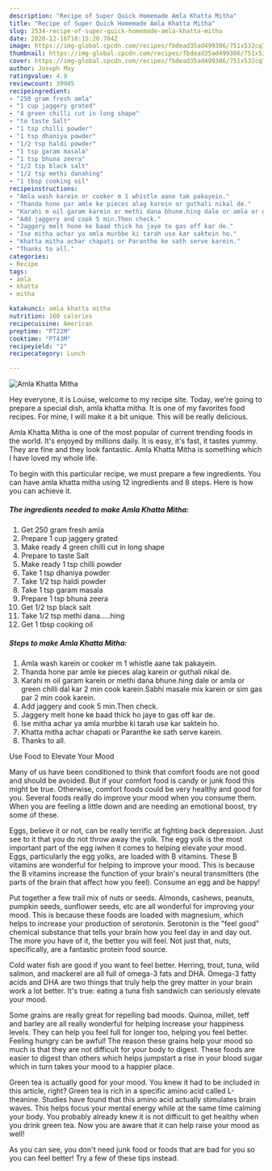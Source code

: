```yaml
---
description: "Recipe of Super Quick Homemade Amla Khatta Mitha"
title: "Recipe of Super Quick Homemade Amla Khatta Mitha"
slug: 2534-recipe-of-super-quick-homemade-amla-khatta-mitha
date: 2020-12-16T18:15:20.704Z
image: https://img-global.cpcdn.com/recipes/fbdead35ad499386/751x532cq70/amla-khatta-mitha-recipe-main-photo.jpg
thumbnail: https://img-global.cpcdn.com/recipes/fbdead35ad499386/751x532cq70/amla-khatta-mitha-recipe-main-photo.jpg
cover: https://img-global.cpcdn.com/recipes/fbdead35ad499386/751x532cq70/amla-khatta-mitha-recipe-main-photo.jpg
author: Joseph May
ratingvalue: 4.9
reviewcount: 39945
recipeingredient:
- "250 gram fresh amla"
- "1 cup jaggery grated"
- "4 green chilli cut in long shape"
- "to taste Salt"
- "1 tsp chilli powder"
- "1 tsp dhaniya powder"
- "1/2 tsp haldi powder"
- "1 tsp garam masala"
- "1 tsp bhuna zeera"
- "1/2 tsp black salt"
- "1/2 tsp methi danahing"
- "1 tbsp cooking oil"
recipeinstructions:
- "Amla wash karein or cooker m 1 whistle aane tak pakayein."
- "Thanda hone par amle ke pieces alag karein or guthali nikal de."
- "Karahi m oil garam karein or methi dana bhune.hing dale or amla or green chilli dal kar 2 min cook karein.Sabhi masale mix karein or sim gas par 2 min cook karein."
- "Add jaggery and cook 5 min.Then check."
- "Jaggery melt hone ke baad thick ho jaye to gas off kar de."
- "Ise mitha achar ya amla murbbe ki tarah use kar saktein ho."
- "Khatta mitha achar chapati or Paranthe ke sath serve karein."
- "Thanks to all."
categories:
- Recipe
tags:
- amla
- khatta
- mitha

katakunci: amla khatta mitha 
nutrition: 160 calories
recipecuisine: American
preptime: "PT22M"
cooktime: "PT43M"
recipeyield: "2"
recipecategory: Lunch

---
```



![Amla Khatta Mitha](https://img-global.cpcdn.com/recipes/fbdead35ad499386/751x532cq70/amla-khatta-mitha-recipe-main-photo.jpg)

Hey everyone, it is Louise, welcome to my recipe site. Today, we're going to prepare a special dish, amla khatta mitha. It is one of my favorites food recipes. For mine, I will make it a bit unique. This will be really delicious.



Amla Khatta Mitha is one of the most popular of current trending foods in the world. It's enjoyed by millions daily. It is easy, it's fast, it tastes yummy. They are fine and they look fantastic. Amla Khatta Mitha is something which I have loved my whole life.


To begin with this particular recipe, we must prepare a few ingredients. You can have amla khatta mitha using 12 ingredients and 8 steps. Here is how you can achieve it.

<!--inarticleads1-->

##### The ingredients needed to make Amla Khatta Mitha:

1. Get 250 gram fresh amla
1. Prepare 1 cup jaggery grated
1. Make ready 4 green chilli cut in long shape
1. Prepare to taste Salt
1. Make ready 1 tsp chilli powder
1. Take 1 tsp dhaniya powder
1. Take 1/2 tsp haldi powder
1. Take 1 tsp garam masala
1. Prepare 1 tsp bhuna zeera
1. Get 1/2 tsp black salt
1. Take 1/2 tsp methi dana.....hing
1. Get 1 tbsp cooking oil




<!--inarticleads2-->

##### Steps to make Amla Khatta Mitha:

1. Amla wash karein or cooker m 1 whistle aane tak pakayein.
1. Thanda hone par amle ke pieces alag karein or guthali nikal de.
1. Karahi m oil garam karein or methi dana bhune.hing dale or amla or green chilli dal kar 2 min cook karein.Sabhi masale mix karein or sim gas par 2 min cook karein.
1. Add jaggery and cook 5 min.Then check.
1. Jaggery melt hone ke baad thick ho jaye to gas off kar de.
1. Ise mitha achar ya amla murbbe ki tarah use kar saktein ho.
1. Khatta mitha achar chapati or Paranthe ke sath serve karein.
1. Thanks to all.




Use Food to Elevate Your Mood


Many of us have been conditioned to think that comfort foods are not good and should be avoided. But if your comfort food is candy or junk food this might be true. Otherwise, comfort foods could be very healthy and good for you. Several foods really do improve your mood when you consume them. When you are feeling a little down and are needing an emotional boost, try some of these.

Eggs, believe it or not, can be really terrific at fighting back depression. Just see to it that you do not throw away the yolk. The egg yolk is the most important part of the egg iwhen it comes to helping elevate your mood. Eggs, particularly the egg yolks, are loaded with B vitamins. These B vitamins are wonderful for helping to improve your mood. This is because the B vitamins increase the function of your brain's neural transmitters (the parts of the brain that affect how you feel). Consume an egg and be happy!

Put together a few trail mix of nuts or seeds. Almonds, cashews, peanuts, pumpkin seeds, sunflower seeds, etc are all wonderful for improving your mood. This is because these foods are loaded with magnesium, which helps to increase your production of serotonin. Serotonin is the "feel good" chemical substance that tells your brain how you feel day in and day out. The more you have of it, the better you will feel. Not just that, nuts, specifically, are a fantastic protein food source.

Cold water fish are good if you want to feel better. Herring, trout, tuna, wild salmon, and mackerel are all full of omega-3 fats and DHA. Omega-3 fatty acids and DHA are two things that truly help the grey matter in your brain work a lot better. It's true: eating a tuna fish sandwich can seriously elevate your mood. 

Some grains are really great for repelling bad moods. Quinoa, millet, teff and barley are all really wonderful for helping increase your happiness levels. They can help you feel full for longer too, helping you feel better. Feeling hungry can be awful! The reason these grains help your mood so much is that they are not difficult for your body to digest. These foods are easier to digest than others which helps jumpstart a rise in your blood sugar which in turn takes your mood to a happier place.

Green tea is actually good for your mood. You knew it had to be included in this article, right? Green tea is rich in a specific amino acid called L-theanine. Studies have found that this amino acid actually stimulates brain waves. This helps focus your mental energy while at the same time calming your body. You probably already knew it is not difficult to get healthy when you drink green tea. Now you are aware that it can help raise your mood as well!

As you can see, you don't need junk food or foods that are bad for you so you can feel better! Try  a few  of  these  tips  instead.


